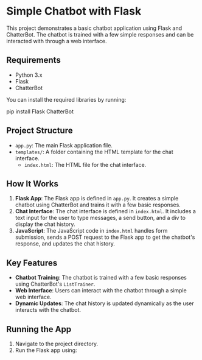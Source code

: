 # Simple Chatbot with Flask

This project demonstrates a basic chatbot application using Flask and ChatterBot. The chatbot is trained with a few simple responses and can be interacted with through a web interface.

## Requirements

- Python 3.x
- Flask
- ChatterBot

You can install the required libraries by running:

pip install Flask ChatterBot

## Project Structure

- `app.py`: The main Flask application file.
- `templates/`: A folder containing the HTML template for the chat interface.
  - `index.html`: The HTML file for the chat interface.

## How It Works

1. **Flask App**: The Flask app is defined in `app.py`. It creates a simple chatbot using ChatterBot and trains it with a few basic responses.
2. **Chat Interface**: The chat interface is defined in `index.html`. It includes a text input for the user to type messages, a send button, and a div to display the chat history.
3. **JavaScript**: The JavaScript code in `index.html` handles form submission, sends a POST request to the Flask app to get the chatbot's response, and updates the chat history.

## Key Features

- **Chatbot Training**: The chatbot is trained with a few basic responses using ChatterBot's `ListTrainer`.
- **Web Interface**: Users can interact with the chatbot through a simple web interface.
- **Dynamic Updates**: The chat history is updated dynamically as the user interacts with the chatbot.

## Running the App

1. Navigate to the project directory.
2. Run the Flask app using:

